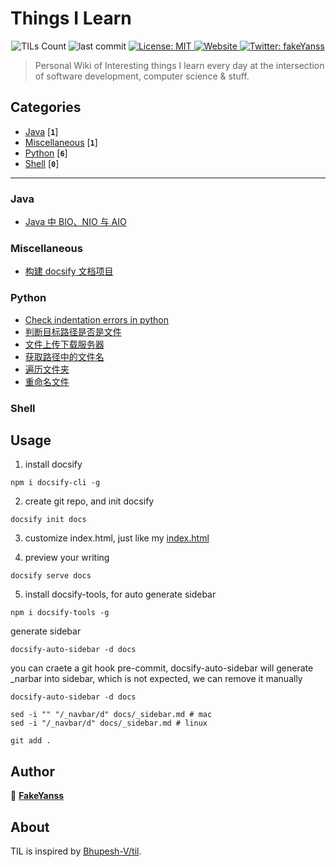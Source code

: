 
<h1 align="left">Things I Learn</h1>
<p align="center">
  <img alt="TILs Count" src="https://img.shields.io/badge/dynamic/json.svg?color=black&label=TILs&query=count&url=https%3A%2F%2Fraw.githubusercontent.com%2Ffakeyanss%2Ftil%2Fmaster%2Fcount.json">
  <img alt="last commit" src="https://img.shields.io/github/last-commit/fakeyanss/til?color=purple">
  <a href="https://github.com/fakeYanss/til/blob/master/LICENSE">
    <img alt="License: MIT" src="https://img.shields.io/github/license/fakeyanss/til" target="_blank" />
  </a>
  <a href="https://foreti.me/til/">
    <img alt="Website" src="https://img.shields.io/website?url=https://foreti.me/til/">
  </a>
  <a href="https://twitter.com/fakeYanss">
    <img alt="Twitter: fakeYanss" src="https://img.shields.io/twitter/follow/fakeYanss.svg?style=social" target="_blank" />
  </a>
</p>

> Personal Wiki of Interesting things I learn every day at the intersection of software development, computer science & stuff.




## Categories
* [Java](#java) [**`1`**]
* [Miscellaneous](#miscellaneous) [**`1`**]
* [Python](#python) [**`6`**]
* [Shell](#shell) [**`0`**]

---




### Java

<ul>
<li><a target="_blank" href="https://github.com/fakeyanss/til/blob/master/docs/Java/IO/BIO-NIO-AIO.md">Java 中 BIO、NIO 与 AIO</a>
</ul>




### Miscellaneous

<ul>
<li><a target="_blank" href="https://github.com/fakeyanss/til/blob/master/docs/Miscellaneous/docsify-build.md">构建 docsify 文档项目</a>
</ul>




### Python

<ul>
<li><a target="_blank" href="https://github.com/fakeyanss/til/blob/master/docs/Python/check-indentation-error.md">Check indentation errors in python</a>
<li><a target="_blank" href="https://github.com/fakeyanss/til/blob/master/docs/Python/file/is-file.md">判断目标路径是否是文件</a>
<li><a target="_blank" href="https://github.com/fakeyanss/til/blob/master/docs/Python/file/simple-file-server.md">文件上传下载服务器</a>
<li><a target="_blank" href="https://github.com/fakeyanss/til/blob/master/docs/Python/file/get-base-filename.md">获取路径中的文件名</a>
<li><a target="_blank" href="https://github.com/fakeyanss/til/blob/master/docs/Python/file/traverse-floder.md">遍历文件夹</a>
<li><a target="_blank" href="https://github.com/fakeyanss/til/blob/master/docs/Python/file/rename-file.md">重命名文件</a>
</ul>




### Shell

<ul>
</ul>

## Usage

1. install docsify
```
npm i docsify-cli -g
```

2. create git repo, and init docsify
```
docsify init docs
```

3. customize index.html, just like my [index.html](docs/index.html)

4. preview your writing
```
docsify serve docs
```

5. install docsify-tools, for auto generate sidebar
```
npm i docsify-tools -g
```

generate sidebar
```
docsify-auto-sidebar -d docs
```

you can craete a git hook pre-commit, docsify-auto-sidebar will generate _narbar into sidebar, which is not expected, we can remove it manually
```
docsify-auto-sidebar -d docs

sed -i "" "/_navbar/d" docs/_sidebar.md # mac
sed -i "/_navbar/d" docs/_sidebar.md # linux

git add .
```

## Author 

👤 **[FakeYanss](https://fakeyanss.github.io)** 

## About

TIL is inspired by [Bhupesh-V/til](https://github.com/Bhupesh-V/til).
